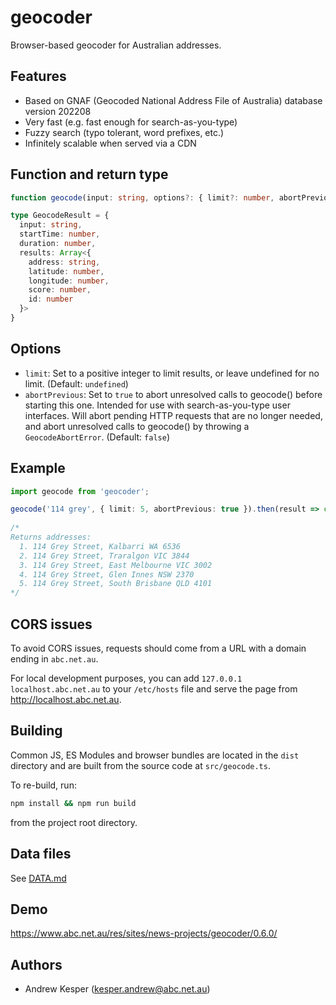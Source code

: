 geocoder
========

Browser-based geocoder for Australian addresses.


Features
--------

* Based on GNAF (Geocoded National Address File of Australia) database version 202208
* Very fast (e.g. fast enough for search-as-you-type)
* Fuzzy search (typo tolerant, word prefixes, etc.)
* Infinitely scalable when served via a CDN


Function and return type
------------------------

```typescript
function geocode(input: string, options?: { limit?: number, abortPrevious?: boolean }): Promise<GeocodeResult>

type GeocodeResult = {
  input: string,
  startTime: number,
  duration: number,
  results: Array<{
    address: string,
    latitude: number,
    longitude: number,
    score: number,
    id: number
  }>
}
```

Options
-------

* `limit`: Set to a positive integer to limit results, or leave undefined for no limit. (Default: `undefined`)
* `abortPrevious`: Set to `true` to abort unresolved calls to geocode() before starting this one. Intended for use with search-as-you-type user interfaces. Will abort pending HTTP requests that are no longer needed, and abort unresolved calls to geocode() by throwing a `GeocodeAbortError`. (Default: `false`)


Example
-------

```typescript
import geocode from 'geocoder';

geocode('114 grey', { limit: 5, abortPrevious: true }).then(result => console.log(result)).catch(e => console.error(e));
  
/* 
Returns addresses:
  1. 114 Grey Street, Kalbarri WA 6536
  2. 114 Grey Street, Traralgon VIC 3844
  3. 114 Grey Street, East Melbourne VIC 3002
  4. 114 Grey Street, Glen Innes NSW 2370
  5. 114 Grey Street, South Brisbane QLD 4101
*/
```


CORS issues
-----------

To avoid CORS issues, requests should come from a URL with a domain ending in `abc.net.au`.

For local development purposes, you can add `127.0.0.1 localhost.abc.net.au` to your `/etc/hosts` file and serve the page from http://localhost.abc.net.au.


Building
--------

Common JS, ES Modules and browser bundles are located in the `dist` directory and are built from the source code at `src/geocode.ts`.

To re-build, run:
```sh
npm install && npm run build
```
from the project root directory.


Data files
----------

See [DATA.md](DATA.md)


Demo
----

https://www.abc.net.au/res/sites/news-projects/geocoder/0.6.0/


Authors
-------

* Andrew Kesper (kesper.andrew@abc.net.au)

